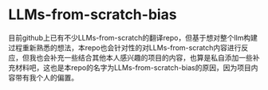 # LLMs-from-scratch-bias
目前github上已有不少LLMs-from-scratch的翻译repo，但基于想对整个llm构建过程重新熟悉的想法，本repo也会针对性的对LLMs-from-scratch内容进行反应，但我也会补充一些结合其他本人感兴趣的项目的内容，也算是私自添加一些补充材料吧，这也是本repo的名字为LLMs-from-scratch-bias的原因，因为项目内容带有我个人的偏置。